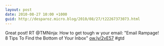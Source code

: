 ```yaml
---
layout: post
date: 2010-08-27 10:00 +1000
guid: http://desparoz.micro.blog/2010/08/27/t22267373073.html
---
```

Great post! RT @TMNinja: How to get tough w your email: "Email Rampage! 8 Tips To Find the Bottom of Your Inbox" [ow.ly/2vE57](http://ow.ly/2vE57) #gtd
